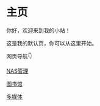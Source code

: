 # 主页

你好，欢迎来到我的小站！

这是我的默认页，你可以从这里开始。

网页导航👇

[NAS管理](https://nas.finchee.top)

[图书馆](https://book.finchee.top)

[多媒体](https://alist.finchee.top)
